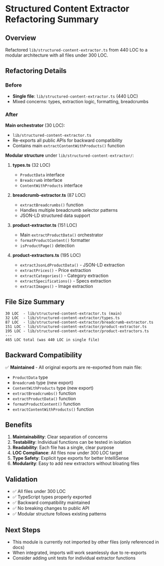 # Structured Content Extractor Refactoring Summary

## Overview
Refactored `lib/structured-content-extractor.ts` from 440 LOC to a modular architecture with all files under 300 LOC.

## Refactoring Details

### Before
- **Single file**: `lib/structured-content-extractor.ts` (440 LOC)
- Mixed concerns: types, extraction logic, formatting, breadcrumbs

### After
**Main orchestrator** (30 LOC):
- `lib/structured-content-extractor.ts`
- Re-exports all public APIs for backward compatibility
- Contains main `extractContentWithProducts()` function

**Modular structure** under `lib/structured-content-extractor/`:
1. **types.ts** (32 LOC)
   - `ProductData` interface
   - `Breadcrumb` interface
   - `ContentWithProducts` interface

2. **breadcrumb-extractor.ts** (87 LOC)
   - `extractBreadcrumbs()` function
   - Handles multiple breadcrumb selector patterns
   - JSON-LD structured data support

3. **product-extractor.ts** (151 LOC)
   - Main `extractProductData()` orchestrator
   - `formatProductContent()` formatter
   - `isProductPage()` detection

4. **product-extractors.ts** (195 LOC)
   - `extractJsonLdProductData()` - JSON-LD extraction
   - `extractPrices()` - Price extraction
   - `extractCategories()` - Category extraction
   - `extractSpecifications()` - Specs extraction
   - `extractImages()` - Image extraction

## File Size Summary
```
30 LOC  - lib/structured-content-extractor.ts (main)
32 LOC  - lib/structured-content-extractor/types.ts
87 LOC  - lib/structured-content-extractor/breadcrumb-extractor.ts
151 LOC - lib/structured-content-extractor/product-extractor.ts
195 LOC - lib/structured-content-extractor/product-extractors.ts
---
465 LOC total (was 440 LOC in single file)
```

## Backward Compatibility
✅ **Maintained** - All original exports are re-exported from main file:
- `ProductData` type
- `Breadcrumb` type (new export)
- `ContentWithProducts` type (new export)
- `extractBreadcrumbs()` function
- `extractProductData()` function
- `formatProductContent()` function
- `extractContentWithProducts()` function

## Benefits
1. **Maintainability**: Clear separation of concerns
2. **Testability**: Individual functions can be tested in isolation
3. **Readability**: Each file has a single, clear purpose
4. **LOC Compliance**: All files now under 300 LOC target
5. **Type Safety**: Explicit type exports for better IntelliSense
6. **Modularity**: Easy to add new extractors without bloating files

## Validation
- ✅ All files under 300 LOC
- ✅ TypeScript types properly exported
- ✅ Backward compatibility maintained
- ✅ No breaking changes to public API
- ✅ Modular structure follows existing patterns

## Next Steps
- This module is currently not imported by other files (only referenced in docs)
- When integrated, imports will work seamlessly due to re-exports
- Consider adding unit tests for individual extractor functions
